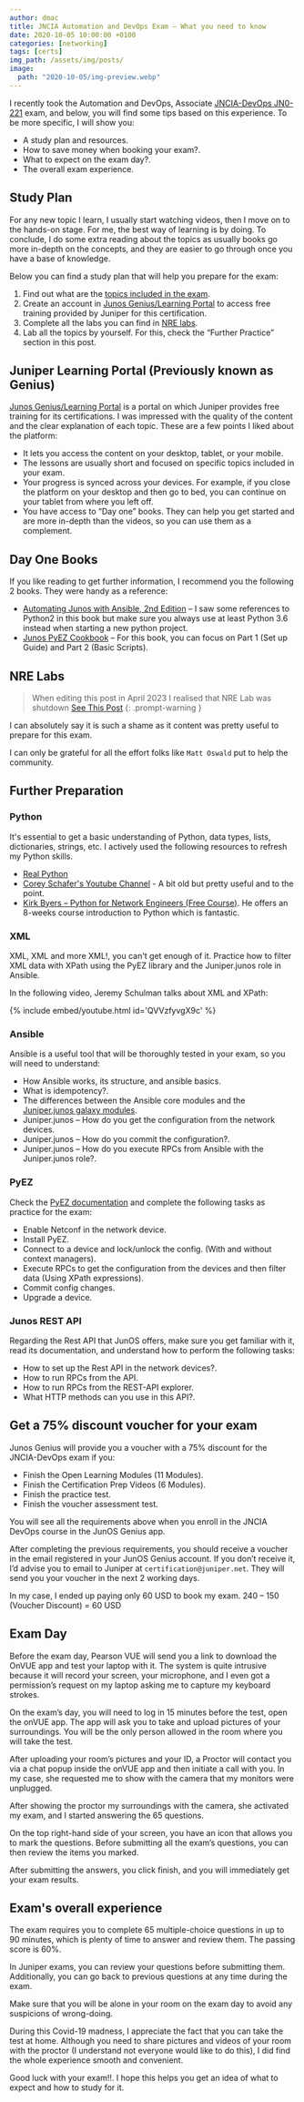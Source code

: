 ```yaml
---
author: dmac
title: JNCIA Automation and DevOps Exam – What you need to know
date: 2020-10-05 10:00:00 +0100
categories: [networking]
tags: [certs]
img_path: /assets/img/posts/
image: 
  path: "2020-10-05/img-preview.webp"
---
```


I recently took the Automation and DevOps, Associate [JNCIA-DevOps JN0-221](https://www.juniper.net/gb/en/training/certification/tracks/devops/jncia-devops.html?tab=jnciadevops") exam, and below, you will find some tips based on this experience. To be more specific, I will show you:

- A study plan and resources.
- How to save money when booking your exam?.
- What to expect on the exam day?.
- The overall exam experience.

## Study Plan

For any new topic I learn, I usually start watching videos, then I move on to the hands-on stage. For me, the best way of learning is by doing. To conclude, I do some extra reading about the topics as usually books go more in-depth on the concepts, and they are easier to go through once you have a base of knowledge.

Below you can find a study plan that will help you prepare for the exam:

1. Find out what are the [topics included in the exam](https://www.juniper.net/gb/en/training/certification/tracks/devops/jncia-devops.html?tab=jnciadevops).
2. Create an account in [Junos Genius/Learning Portal](https://learningportal.juniper.net/) to access free training provided by Juniper for this certification.
3. Complete all the labs you can find in [NRE labs](https://nrelabs.io/).
4. Lab all the topics by yourself. For this, check the “Further Practice” section in this post.

## Juniper Learning Portal (Previously known as Genius)

[Junos Genius/Learning Portal](https://learningportal.juniper.net/) is a portal on which Juniper provides free training for its certifications. I was impressed with the quality of the content and the clear explanation of each topic. These are a few points I liked about the platform:

- It lets you access the content on your desktop, tablet, or your mobile.
- The lessons are usually short and focused on specific topics included in your exam.
- Your progress is synced across your devices. For example, if you close the platform on your desktop and then go to bed, you can continue on your tablet from where you left off.
- You have access to “Day one” books. They can help you get started and are more in-depth than the videos, so you can use them as a complement.

## Day One Books

If you like reading to get further information, I recommend you the following 2 books. They were handy as a reference:

- [Automating Junos with Ansible, 2nd Edition](https://www.juniper.net/documentation/en_US/day-one-books/DO_AJA2ndEd.pdf) – I saw some references to Python2 in this book but make sure you always use at least Python 3.6 instead when starting a new python project.
- [Junos PyEZ Cookbook](https://www.juniper.net/documentation/en_US/day-one-books/DO_PyEZ_Cookbook.pdf) – For this book, you can focus on Part 1 (Set up Guide) and Part 2 (Basic Scripts).

## NRE Labs

> When editing this post in April 2023 I realised that NRE Lab was shutdown [See This Post](https://nrelabs.io/2021/12/goodbye-for-now/)
{: .prompt-warning }

I can absolutely say it is such a shame as it content was pretty useful to prepare for this exam.

I can only be grateful for all the effort folks like `Matt Oswald` put to help the community.

## Further Preparation

### Python

It's essential to get a basic understanding of Python, data types, lists, dictionaries, strings, etc.
I actively used the following resources to refresh my Python skills.

- [Real Python](https://realpython.com/)
- [Corey Schafer's Youtube Channel](https://www.youtube.com/watch?v=YYXdXT2l-Gg&list=PL-osiE80TeTskrapNbzXhwoFUiLCjGgY7) - A bit old but pretty useful and to the point.
- [Kirk Byers – Python for Network Engineers (Free Course)](https://pynet.twb-tech.com/free-python-course.html). He offers an 8-weeks course introduction to Python which is fantastic.

### XML

XML, XML and more XML!, you can't get enough of it. Practice how to filter XML data with XPath using the PyEZ library and the Juniper.junos role in Ansible.

In the following video, Jeremy Schulman talks about XML and XPath:

{% include embed/youtube.html id='QVVzfyvgX9c' %}

### Ansible

Ansible is a useful tool that will be thoroughly tested in your exam, so you will need to understand:

- How Ansible works, its structure, and ansible basics.
- What is idempotency?.
- The differences between the Ansible core modules and the [Juniper.junos galaxy modules](https://galaxy.ansible.com/Juniper/junos).
- Juniper.junos – How do you get the configuration from the network devices.
- Juniper.junos – How do you commit the configuration?.
- Juniper.junos – How do you execute RPCs from Ansible with the Juniper.junos role?.

### PyEZ

Check the [PyEZ documentation](https://junos-pyez.readthedocs.io/en/latest/) and complete the following tasks as practice for the exam:

- Enable Netconf in the network device.
- Install PyEZ.
- Connect to a device and lock/unlock the config. (With and without context managers).
- Execute RPCs to get the configuration from the devices and then filter data (Using XPath expressions).
- Commit config changes.
- Upgrade a device.

### Junos REST API

Regarding the Rest API that JunOS offers, make sure you get familiar with it, read its documentation, and understand how to perform the following tasks:

- How to set up the Rest API in the network devices?.
- How to run RPCs from the API.
- How to run RPCs from the REST-API explorer.
- What HTTP methods can you use in this API?.

## Get a 75% discount voucher for your exam

Junos Genius will provide you a voucher with a 75% discount for the JNCIA-DevOps exam if you:

- Finish the Open Learning Modules (11 Modules).
- Finish the Certification Prep Videos (6 Modules).
- Finish the practice test.
- Finish the voucher assessment test.

You will see all the requirements above when you enroll in the JNCIA DevOps course in the JunOS Genius app.

After completing the previous requirements, you should receive a voucher in the email registered in your JunOS Genius account. If you don’t receive it, I’d advise you to email to Juniper at `certification@juniper.net`. They will send you your voucher in the next 2 working days.

In my case, I ended up paying only 60 USD to book my exam. 240 – 150 (Voucher Discount) = 60 USD

## Exam Day

Before the exam day, Pearson VUE will send you a link to download the OnVUE app and test your laptop with it. The system is quite intrusive because it will record your screen, your microphone, and I even got a permission’s request on my laptop asking me to capture my keyboard strokes.

On the exam’s day, you will need to log in 15 minutes before the test, open the onVUE app. The app will ask you to take and upload pictures of your surroundings. You will be the only person allowed in the room where you will take the test.

After uploading your room’s pictures and your ID, a Proctor will contact you via a chat popup inside the onVUE app and then initiate a call with you. In my case, she requested me to show with the camera that my monitors were unplugged.

After showing the proctor my surroundings with the camera, she activated my exam, and I started answering the 65 questions.

On the top right-hand side of your screen, you have an icon that allows you to mark the questions. Before submitting all the exam’s questions, you can then review the items you marked.

After submitting the answers, you click finish, and you will immediately get your exam results.

## Exam's overall experience

The exam requires you to complete 65 multiple-choice questions in up to 90 minutes, which is plenty of time to answer and review them. The passing score is 60%.

In Juniper exams, you can review your questions before submitting them. Additionally, you can go back to previous questions at any time during the exam.

Make sure that you will be alone in your room on the exam day to avoid any suspicions of wrong-doing.

During this Covid-19 madness, I appreciate the fact that you can take the test at home. Although you need to share pictures and videos of your room with the proctor (I understand not everyone would like to do this), I did find the whole experience smooth and convenient.

Good luck with your exam!!. I hope this helps you get an idea of what to expect and how to study for it.
